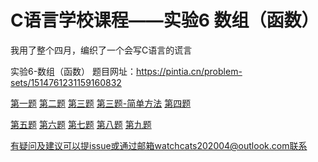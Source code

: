 # C语言学校课程——实验6 数组（函数）

我用了整个四月，编织了一个会写C语言的谎言

实验6-数组（函数） 题目网址：https://pintia.cn/problem-sets/1514761231159160832

[第一题](https://github.com/watch-cat/Experiment6_CProgramIntroduction/blob/master/question1.c)
[第二题](https://github.com/watch-cat/Experiment6_CProgramIntroduction/blob/master/question2.c)
[第三题](https://github.com/watch-cat/Experiment6_CProgramIntroduction/blob/master/question3.c)
[第三题-简单方法](https://github.com/watch-cat/Experiment6_CProgramIntroduction/blob/master/question3_easy.c)
[第四题](https://github.com/watch-cat/Experiment6_CProgramIntroduction/blob/master/question4.c)

[第五题](https://github.com/watch-cat/Experiment6_CProgramIntroduction/blob/master/question5.c)
[第六题](https://github.com/watch-cat/Experiment6_CProgramIntroduction/blob/master/question6.c)
[第七题](https://github.com/watch-cat/Experiment6_CProgramIntroduction/blob/master/question7.c)
[第八题](https://github.com/watch-cat/Experiment6_CProgramIntroduction/blob/master/question8.c)
[第九题](https://github.com/watch-cat/Experiment6_CProgramIntroduction/blob/master/question9.c)



有疑问及建议可以提issue或通过邮箱watchcats202004@outlook.com联系
